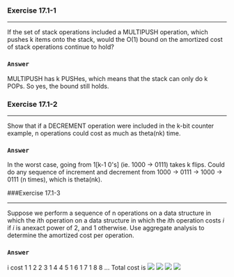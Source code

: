 ### Exercise 17.1-1
***
If the set of stack operations included a MULTIPUSH operation, which pushes k items onto the stack, would the O(1) bound on the amortized cost of stack operations continue to hold?

### `Answer`
MULTIPUSH has k PUSHes, which means that the stack can only do k POPs. So yes, the bound still holds.


### Exercise 17.1-2
***
Show that if a DECREMENT operation were included in the k-bit counter example, n operations could cost as much as theta(nk) time.

### `Answer`
In the worst case, going from 1[k-1 0's] (ie. 1000 -> 0111) takes k flips. Could do any sequence of increment and decrement from 1000 -> 0111 -> 1000 -> 0111 (n times), which is theta(nk).

###Exercise 17.1-3
***
Suppose we perform a sequence of n operations on a data structure in which the *i*th operation on a data structure in which the *i*th operation costs *i* if *i* is anexact power of 2, and 1 otherwise. Use aggregate analysis to determine the amortized cost per operation.

### `Answer`
i	cost
1	1
2	2
3	1
4	4
5	1
6	1
7	1
8	8
...
Total cost is 
![](http://i.imgur.com/NhomuHC.jpg)
![](http://i.imgur.com/MF5qTAO.jpg)
![](http://i.imgur.com/0ykkS94.jpg)
![](http://i.imgur.com/IiDYKzc.jpg)